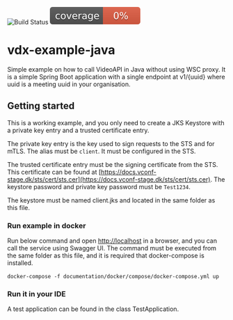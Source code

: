 ![Build Status](https://github.com/medcomdk/vdx-example-java/workflows/CICD/badge.svg) ![Test Coverage](.github/badges/jacoco.svg)
# vdx-example-java

Simple example on how to call VideoAPI in Java without using WSC proxy. It is a simple Spring Boot application with a 
single endpoint at v1/{uuid} where uuid is a meeting uuid in your organisation.

## Getting started

This is a working example, and you only need to create a JKS Keystore with a private key entry and a trusted certificate
entry. 

The private key entry is the key used to sign requests to the STS and for mTLS. The alias must be `client`. 
It must be configured in the STS. 

The trusted certificate entry must be the signing certificate from the STS. This certificate can be found at 
[https://docs.vconf-stage.dk/sts/cert/sts.cer](https://docs.vconf-stage.dk/sts/cert/sts.cer). The keystore password 
and private key password must be `Test1234`.

The keystore must be named client.jks and located in the same folder as this file.

### Run example in docker

Run below command and open [http://localhost](http://localhost) in a browser, and you can call the service using
Swagger UI. The command must be executed from the same folder as this file, and it is required that docker-compose is 
installed.

```shell
docker-compose -f documentation/docker/compose/docker-compose.yml up
```

### Run it in your IDE

A test application can be found in the class TestApplication.  
